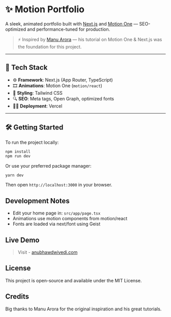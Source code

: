 # ✨ Motion Portfolio

A sleek, animated portfolio built with [Next.js](https://nextjs.org) and [Motion One](https://motion.dev) — SEO-optimized and performance-tuned for production.

> ⚡ Inspired by [Manu Arora](https://www.youtube.com/@ManuArora) — his tutorial on Motion One & Next.js was the foundation for this project.

---

## 🚀 Tech Stack

- ⚙️ **Framework**: Next.js (App Router, TypeScript)
- 🎞️ **Animations**: Motion One (`motion/react`)
- 🎨 **Styling**: Tailwind CSS
- 🔍 **SEO**: Meta tags, Open Graph, optimized fonts
- 🧑‍💻 **Deployment**: Vercel

---

## 🛠️ Getting Started

To run the project locally:

```bash
npm install
npm run dev
```

Or use your preferred package manager:

```
yarn dev
```

Then open `http://localhost:3000` in your browser.

## Development Notes

- Edit your home page in: `src/app/page.tsx`
- Animations use motion components from motion/react
- Fonts are loaded via next/font using Geist

## Live Demo

> Visit - [anubhawdwivedi.com](https://anubhawdwivedi.com/)

## License

This project is open-source and available under the MIT License.

## Credits

Big thanks to Manu Arora for the original inspiration and his great tutorials.
